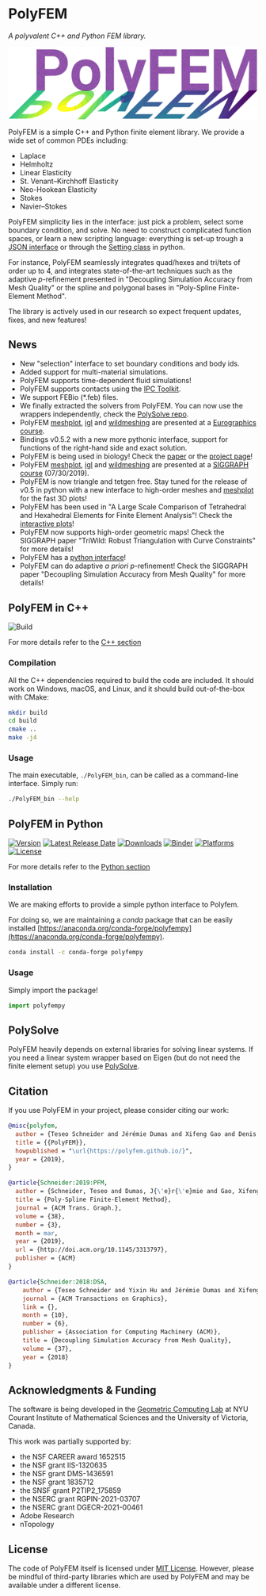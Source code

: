 PolyFEM
=======

*A polyvalent C++ and Python FEM library.*

![Logo](img/polyfem.png)


PolyFEM is a simple C++ and Python finite element library. We provide a wide set of common PDEs including:

 - Laplace
 - Helmholtz
 - Linear Elasticity
 - St. Venant–Kirchhoff Elasticity
 - Neo-Hookean Elasticity
 - Stokes
 - Navier–Stokes

PolyFEM simplicity lies in the interface: just pick a problem, select some boundary condition, and solve. No need to construct complicated function spaces, or learn a new scripting language: everything is set-up trough a [JSON interface](json.md) or through the [Setting class](polyfempy_doc.md) in python.


For instance, PolyFEM seamlessly integrates quad/hexes and tri/tets of order up to 4, and integrates state-of-the-art techniques such as the adaptive $p$-refinement presented in "Decoupling Simulation Accuracy from Mesh Quality" or the spline and polygonal bases in "Poly-Spline Finite-Element Method".

The library is actively used in our research so expect frequent updates, fixes, and new features!

News
----

- New "selection" interface to set boundary conditions and body ids.
- Added support for multi-material simulations.
- PolyFEM supports time-dependent fluid simulations!
- PolyFEM supports contacts using the [IPC Toolkit](https://github.com/ipc-sim/ipc-toolkit).
- We support FEBio (*.feb) files.
- We finally extracted the solvers from PolyFEM. You can now use the wrappers independently, check the [PolySolve repo](https://github.com/polyfem/polysolve).
- PolyFEM [meshplot](https://skoch9.github.io/meshplot), [igl](https://libigl.github.io/) and [wildmeshing](https://wildmeshing.github.io/) are presented at a [Eurographics course](https://geometryprocessing.github.io/blackbox-computing-python/).
- Bindings v0.5.2 with a new more pythonic interface, support for functions of the right-hand side and exact solution.
- PolyFEM is being used in biology! Check the [paper](https://pubs.acs.org/doi/10.1021/acs.nanolett.9b01505) or the [project page](https://cellogram.github.io)!
- PolyFEM [meshplot](https://skoch9.github.io/meshplot), [igl](https://libigl.github.io/) and [wildmeshing](https://wildmeshing.github.io/) are presented at a [SIGGRAPH course](https://geometryprocessing.github.io/geometric-computing-python/) (07/30/2019).
- PolyFEM is now triangle and tetgen free. Stay tuned for the release of v0.5 in python with a new interface to high-order meshes and [meshplot](https://skoch9.github.io/meshplot) for the fast 3D plots!
- PolyFEM has been used in "A Large Scale Comparison of Tetrahedral and Hexahedral Elements for Finite Element Analysis"! Check the [interactive plots](https://polyfem.github.io/tet-vs-hex/plot.html)!
- PolyFEM now supports high-order geometric maps! Check the SIGGRAPH paper "TriWild: Robust Triangulation with Curve Constraints" for more details!
- PolyFEM has a [python interface](python.md)!
- PolyFEM can do adaptive *a priori* $p$-refinement! Check the SIGGRAPH paper "Decoupling Simulation Accuracy from Mesh Quality" for more details!

PolyFEM in C++
----

![Build](https://github.com/polyfem/polyfem/workflows/Build/badge.svg)

For more details refer to the [C++ section](cxx_index.md)


### Compilation

All the C++ dependencies required to build the code are included. It should work on Windows, macOS, and Linux, and it should build out-of-the-box with CMake:

```sh
mkdir build
cd build
cmake ..
make -j4
```

### Usage

The main executable, `./PolyFEM_bin`, can be called as a command-line interface. Simply run:

```sh
./PolyFEM_bin --help
```

PolyFEM in Python
------

[![Version](https://anaconda.org/conda-forge/polyfempy/badges/version.svg)](https://anaconda.org/conda-forge/polyfempy)
[![Latest Release Date](https://anaconda.org/conda-forge/polyfempy/badges/latest_release_date.svg)](https://anaconda.org/conda-forge/polyfempy)
[![Downloads](https://anaconda.org/conda-forge/polyfempy/badges/downloads.svg)](https://anaconda.org/conda-forge/polyfempy)
[![Binder](https://mybinder.org/badge_logo.svg)](https://mybinder.org/v2/gh/polyfem/polyfem.github.io.git/docs?filepath=docs%2Fpython_examples.ipynb)
[![Platforms](https://anaconda.org/conda-forge/polyfempy/badges/platforms.svg)](https://anaconda.org/conda-forge/polyfempy)
[![License](https://anaconda.org/conda-forge/polyfempy/badges/license.svg)](https://anaconda.org/conda-forge/polyfempy)

For more details refer to the [Python section](python.md)

### Installation

We are making efforts to provide a simple python interface to Polyfem.

For doing so, we are maintaining a *conda* package that can be easily installed [https://anaconda.org/conda-forge/polyfempy](https://anaconda.org/conda-forge/polyfempy).

```sh
conda install -c conda-forge polyfempy
```

### Usage
Simply import the package!

```python
import polyfempy
```

PolySolve
---------

PolyFEM heavily depends on external libraries for solving linear systems. If you need a linear system wrapper based on Eigen (but do not need the finite element setup) you use [PolySolve](polysolve.md).

Citation
--------

If you use PolyFEM in your project, please consider citing our work:

```bibtex
@misc{polyfem,
  author = {Teseo Schneider and Jérémie Dumas and Xifeng Gao and Denis Zorin and Daniele Panozzo},
  title = {{PolyFEM}},
  howpublished = "\url{https://polyfem.github.io/}",
  year = {2019},
}
```

```bibtex
@article{Schneider:2019:PFM,
  author = {Schneider, Teseo and Dumas, J{\'e}r{\'e}mie and Gao, Xifeng and Botsch, Mario and Panozzo, Daniele and Zorin, Denis},
  title = {Poly-Spline Finite-Element Method},
  journal = {ACM Trans. Graph.},
  volume = {38},
  number = {3},
  month = mar,
  year = {2019},
  url = {http://doi.acm.org/10.1145/3313797},
  publisher = {ACM}
}
```

```bibtex
@article{Schneider:2018:DSA,
    author = {Teseo Schneider and Yixin Hu and Jérémie Dumas and Xifeng Gao and Daniele Panozzo and Denis Zorin},
    journal = {ACM Transactions on Graphics},
    link = {},
    month = {10},
    number = {6},
    publisher = {Association for Computing Machinery (ACM)},
    title = {Decoupling Simulation Accuracy from Mesh Quality},
    volume = {37},
    year = {2018}
}
```

Acknowledgments & Funding
--------
The software is being developed in the [Geometric Computing Lab](https://cims.nyu.edu/gcl/index.html) at NYU Courant Institute of Mathematical Sciences and the University of Victoria, Canada.


This work was partially supported by:

* the NSF CAREER award 1652515
* the NSF grant IIS-1320635
* the NSF grant DMS-1436591
* the NSF grant 1835712
* the SNSF grant P2TIP2_175859
* the NSERC grant RGPIN-2021-03707
* the NSERC grant DGECR-2021-00461
* Adobe Research
* nTopology


License
-------

The code of PolyFEM itself is licensed under [MIT License](https://github.com/polyfem/polyfem/blob/main/LICENSE). However, please be mindful of third-party libraries which are used by PolyFEM and may be available under a different license.
